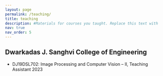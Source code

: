 ```yaml
---
layout: page
permalink: /teaching/
title: teaching
description: #Materials for courses you taught. Replace this text with your description.
nav: true
nav_order: 5
---
```


## Dwarkadas J. Sanghvi College of Engineering

- DJ19DSL702: Image Processing and Computer Vision – II, Teaching Assistant 2023

<!--
For now, this page is assumed to be a static description of your courses. You can convert it to a collection similar to `_projects/` so that you can have a dedicated page for each course.

Organize your courses by years, topics, or universities, however you like!
-->
